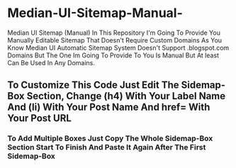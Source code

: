 # Median-UI-Sitemap-Manual-
Median UI Sitemap (Manual) In This Repository I'm Going To Provide You Manually Editable Sitemap That Doesn't Require Custom Domains As You Know Median UI Automatic Sitemap System Doesn't Support .blogspot.com Domains But The One Im Going To Provide To You Is Manual But At least Can Be Used In Any Domains.

## To Customize This Code Just Edit The Sidemap-Box Section, Change (h4) With Your Label Name And (li) With Your Post Name And href= With Your Post URL
### To Add Multiple Boxes Just Copy The Whole Sidemap-Box Section Start To Finish And Paste It Again After The First Sidemap-Box
